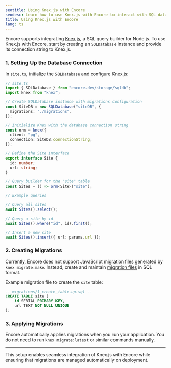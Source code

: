 ```yaml
---
seotitle: Using Knex.js with Encore
seodesc: Learn how to use Knex.js with Encore to interact with SQL databases.
title: Using Knex.js with Encore
lang: ts
---
```

Encore supports integrating [Knex.js](http://knexjs.org/), a SQL query builder for Node.js. To use Knex.js with Encore, start by creating an `SQLDatabase` instance and provide its connection string to Knex.js.

### 1. Setting Up the Database Connection

In `site.ts`, initialize the `SQLDatabase` and configure Knex.js:

```typescript
// site.ts
import { SQLDatabase } from "encore.dev/storage/sqldb";
import knex from "knex";

// Create SQLDatabase instance with migrations configuration
const SiteDB = new SQLDatabase("siteDB", {
  migrations: "./migrations",
});

// Initialize Knex with the database connection string
const orm = knex({
  client: "pg",
  connection: SiteDB.connectionString,
});

// Define the Site interface
export interface Site {
  id: number;
  url: string;
}

// Query builder for the "site" table
const Sites = () => orm<Site>("site");

// Example queries

// Query all sites
await Sites().select();

// Query a site by id
await Sites().where("id", id).first();

// Insert a new site
await Sites().insert({ url: params.url });
```

### 2. Creating Migrations

Currently, Encore does not support JavaScript migration files generated by `knex migrate:make`. Instead, create and maintain [migration files](/docs/ts/primitives/databases#database-migrations) in SQL format.

Example migration file to create the `site` table:

```sql
-- migrations/1_create_table.up.sql --
CREATE TABLE site (
    id SERIAL PRIMARY KEY,
    url TEXT NOT NULL UNIQUE
);
```

### 3. Applying Migrations

Encore automatically applies migrations when you run your application. You do not need to run `knex migrate:latest` or similar commands manually.

--- 

This setup enables seamless integration of Knex.js with Encore while ensuring that migrations are managed automatically on deployment.